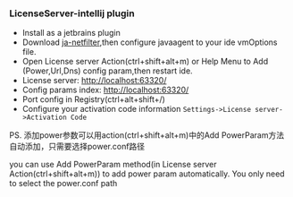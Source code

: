 <h3>LicenseServer-intellij plugin</h3>
<ul>
  <li>Install as a jetbrains plugin</li>
  <li>Download <a href="https://gitee.com/ja-netfilter/ja-netfilter">ja-netfilter</a>,then configure javaagent to your ide vmOptions file.</li>
  <li>Open License server Action(ctrl+shift+alt+m) or Help Menu to Add (Power,Url,Dns) config param,then restart ide.</li>
  <li>License server: <a href="http://localhost:63320/">http://localhost:63320/</a></li>
  <li>Config params index: <a href="http://localhost:63320/">http://localhost:63320/</a></li>
  <li>Port config in Registry(ctrl+alt+shift+/)</li>
  <li>Configure your activation code information <code>Settings->License server->Activation Code</code></li>
</ul>
PS. 添加power参数可以用action(ctrl+shift+alt+m)中的Add PowerParam方法自动添加，只需要选择power.conf路径

you can use Add PowerParam method(in License server Action(ctrl+shift+alt+m)) to add power param automatically. You only need to select the power.conf path
